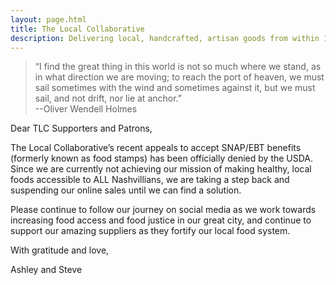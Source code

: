 ```yaml
---
layout: page.html
title: The Local Collaborative
description: Delivering local, handcrafted, artisan goods from within 100 miles of Nashville straight to your door!
---
```


> “I find the great thing in this world is not so much where we stand, as in what direction we are moving; to reach the port of heaven, we must sail sometimes with the wind and sometimes against it, but we must sail, and not drift, nor lie at anchor.”  
--Oliver Wendell Holmes

Dear TLC Supporters and Patrons,

The Local Collaborative’s recent appeals to accept SNAP/EBT benefits (formerly known as food stamps) has been officially denied by the USDA. Since we are currently not achieving our mission of making healthy, local foods accessible to ALL Nashvillians, we are taking a step back and suspending our online sales until we can find a solution.

Please continue to follow our journey on social media as we work towards increasing food access and food justice in our great city, and continue to support our amazing suppliers as they fortify our local food system.

With gratitude and love,

Ashley and Steve
